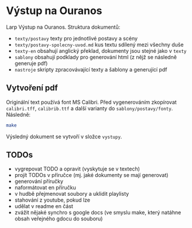 
# Výstup na Ouranos

Larp Výstup na Ouranos. Struktura dokumentů:

- `texty/postavy` texty pro jednotlivé postavy a scény
- `texty/postavy-spolecny-uvod.md` kus textu sdílený mezi všechny duše
- `texty-en` obsahují anglický překlad, dokumenty jsou stejné jako v `texty`
- `sablony` obsahují podklady pro generování html (z nějž se následně generuje pdf)
- `nastroje` skripty zpracovávající texty a šablony a generující pdf

## Vytvoření pdf

Originální text používá font MS Calibri. Před vygenerováním zkopírovat `calibri.tff`, `calibrib.ttf` a další varianty do `sablony/postavy/fonty`. Následně:

```bash
make
```
Výsledný dokument se vytvoří v složce `vystupy`.

## TODOs

- vygrepovat TODO a opravit (vyskytuje se v textech)
- projít TODOs v příručce (mj. jaké dokumenty se mají generovat)
- generování příručky
- naformátovat en příručku
- v hudbě přejmenovat soubory a uklidit playlisty
- stahování z youtube, pokud lze
- udělat v readme en část
- zvážit nějaké synchro s google docs (ve smyslu make, který natáhne obsah veřejného gdocu do souboru)

